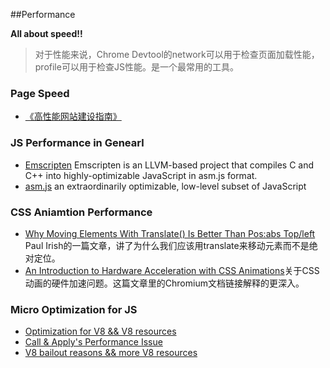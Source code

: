 ##Performance

**All about speed!!**

> 对于性能来说，Chrome Devtool的network可以用于检查页面加载性能，profile可以用于检查JS性能。是一个最常用的工具。

### Page Speed

+ [《高性能网站建设指南》](http://www.amazon.cn/高性能网站建设指南-前端工程师技能精髓-史蒂夫·桑德斯/dp/B00XI979P4/ref=sr_1_1?s=books&ie=UTF8&qid=1452238342&sr=1-1&keywords=高性能网站建设指南)


### JS Performance in Genearl

+ [Emscripten](http://kripken.github.io/emscripten-site/index.html) Emscripten is an LLVM-based project that compiles C and C++ into highly-optimizable JavaScript in asm.js format. 
+ [asm.js](http://asmjs.org/) an extraordinarily optimizable, low-level subset of JavaScript

### CSS Aniamtion Performance


+ [Why Moving Elements With Translate() Is Better Than Pos:abs Top/left](http://www.paulirish.com/2012/why-moving-elements-with-translate-is-better-than-posabs-topleft/) Paul Irish的一篇文章，讲了为什么我们应该用translate来移动元素而不是绝对定位。
+ [An Introduction to Hardware Acceleration with CSS Animations](https://www.sitepoint.com/introduction-to-hardware-acceleration-css-animations/)关于CSS动画的硬件加速问题。这篇文章里的Chromium文档链接解释的更深入。


### Micro Optimization for JS

+ [Optimization for V8 && V8 resources](http://zxc0328.github.io/diary/2016/04/2016-04-04.html)
+ [Call & Apply's Performance Issue](http://zxc0328.github.io/diary/2016/03/2016-03-27.html)
+ [V8 bailout reasons && more V8 resources](http://zxc0328.github.io/diary/2016/06/2016-06-15.html)